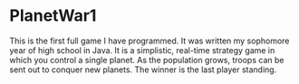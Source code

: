 # PlanetWar1
This is the first full game I have programmed. It was written my sophomore year of high school in Java. It is a simplistic, real-time strategy game in which you control a single planet. As the population grows, troops can be sent out to conquer new planets. The winner is the last player standing.
